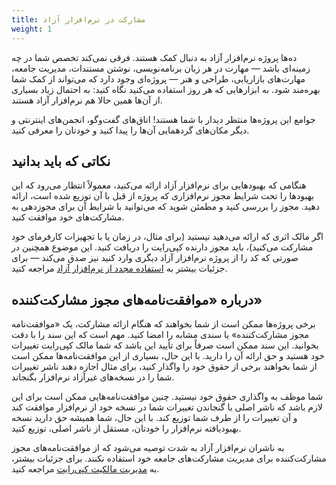 ```yaml
---
title: مشارکت در نرم‌افزار آزاد
weight: 1
---
```


ده‌ها پروژه نرم‌افزار آزاد به دنبال کمک هستند. فرقی نمی‌کند تخصص شما در چه زمینه‌ای باشد — مهارت در هر زبان برنامه‌نویسی، نوشتن مستندات، مدیریت جامعه، مهارت‌های بازاریابی، طراحی و هنر — پروژه‌ای وجود دارد که می‌تواند از کمک شما بهره‌مند شود. به ابزارهایی که هر روز استفاده می‌کنید نگاه کنید: به احتمال زیاد بسیاری از آن‌ها همین حالا هم نرم‌افزار آزاد هستند.

جوامع این پروژه‌ها منتظر دیدار با شما هستند! اتاق‌های گفت‌وگو، انجمن‌های اینترنتی و دیگر مکان‌های گردهمایی آن‌ها را پیدا کنید و خودتان را معرفی کنید.

## نکاتی که باید بدانید

هنگامی که بهبودهایی برای نرم‌افزار آزاد ارائه می‌کنید، معمولاً انتظار می‌رود که این بهبودها را تحت شرایط مجوز نرم‌افزاری که پروژه از قبل با آن توزیع شده است، ارائه دهید. مجوز را بررسی کنید و مطمئن شوید که می‌توانید با شرایط آن برای مجوزدهی به مشارکت‌های خود موافقت کنید.

اگر مالک اثری که ارائه می‌دهید نیستید (برای مثال، در زمان یا با تجهیزات کارفرمای خود مشارکت می‌کنید)، باید مجوز دارنده کپی‌رایت را دریافت کنید. این موضوع همچنین در صورتی که کد را از پروژه نرم‌افزار آزاد دیگری وارد کنید نیز صدق می‌کند — برای جزئیات بیشتر به <nobr>[استفاده مجدد از نرم‌افزار آزاد][0]</nobr> مراجعه کنید.

[0]: /learn/participate/derived-works/

## درباره «موافقت‌نامه‌های مجوز مشارکت‌کننده»

برخی پروژه‌ها ممکن است از شما بخواهند که هنگام ارائه مشارکت، یک «موافقت‌نامه مجوز مشارکت‌کننده» یا سندی مشابه را امضا کنید. مهم است که این سند را با دقت بخوانید. این سند ممکن است صرفاً برای تأیید این باشد که شما مالک کپی‌رایت تغییرات خود هستید و حق ارائه آن را دارید. با این حال، بسیاری از این موافقت‌نامه‌ها ممکن است از شما بخواهند برخی از حقوق خود را واگذار کنید، برای مثال اجازه دهند ناشر تغییرات شما را در نسخه‌های غیرآزاد نرم‌افزار بگنجاند.

شما موظف به واگذاری حقوق خود نیستید. چنین موافقت‌نامه‌هایی ممکن است برای این لازم باشد که ناشر اصلی با گنجاندن تغییرات شما در نسخه خود از نرم‌افزار موافقت کند و آن تغییرات را از طرف شما توزیع کند. با این حال، شما همیشه حق دارید نسخه بهبودیافته نرم‌افزار را خودتان، مستقل از ناشر اصلی، توزیع کنید.

به ناشران نرم‌افزار آزاد به شدت توصیه می‌شود که از موافقت‌نامه‌های مجوز مشارکت‌کننده برای مدیریت مشارکت‌های جامعه خود استفاده نکنند. برای جزئیات بیشتر، به [مدیریت مالکیت کپی‌رایت][1] مراجعه کنید.

[1]: /learn/participate/copyright-ownership/
